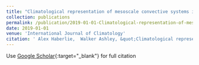 ```yaml
---
title: "Climatological representation of mesoscale convective systems in a dynamically downscaled climate simulation"
collection: publications
permalink: /publication/2019-01-01-Climatological-representation-of-mesoscale-convective-systems-in-a-dynamically-downscaled-climate-simulation
date: 2019-01-01
venue: 'International Journal of Climatology'
citation: ' Alex Haberlie,  Walker Ashley, &quot;Climatological representation of mesoscale convective systems in a dynamically downscaled climate simulation.&quot; International Journal of Climatology, 2019.'
---
```

Use [Google Scholar](https://scholar.google.com/scholar?q=Climatological+representation+of+mesoscale+convective+systems+in+a+dynamically+downscaled+climate+simulation){:target="_blank"} for full citation